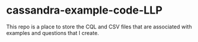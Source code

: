 cassandra-example-code-LLP
==========================

This repo is a place to store the CQL and CSV files that are associated with examples and questions that I create.
